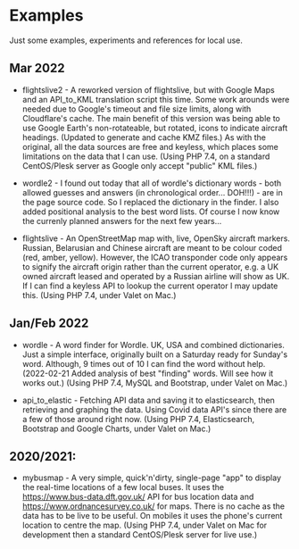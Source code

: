 # Examples

Just some examples, experiments and references for local use.

## Mar 2022
* flightslive2 - A reworked version of flightslive, but with Google Maps and an API_to_KML translation script this time. Some work arounds were needed due to Google's timeout and file size limits, along with Cloudflare's cache. The main benefit of this version was being able to use Google Earth's non-rotateable, but rotated, icons to indicate aircraft headings. (Updated to generate and cache KMZ files.) As with the original, all the data sources are free and keyless, which places some limitations on the data that I can use. (Using PHP 7.4, on a standard CentOS/Plesk server as Google only accept "public" KML files.)

* wordle2 - I found out today that all of wordle's dictionary words - both allowed guesses and answers (in chronological order... DOH!!!) - are in the page source code. So I replaced the dictionary in the finder. I also added positional analysis to the best word lists. Of course I now know the currenly planned answers for the next few years...

* flightslive - An OpenStreetMap map with, live, OpenSky aircraft markers. Russian, Belarusian and Chinese aircraft are meant to be colour coded (red, amber, yellow). However, the ICAO transponder code only appears to signify the aircraft origin rather than the current operator, e.g. a UK owned aircraft leased and operated by a Russian airline will show as UK. If I can find a keyless API to lookup the current operator I may update this. (Using PHP 7.4, under Valet on Mac.)

## Jan/Feb 2022
* wordle - A word finder for Wordle. UK, USA and combined dictionaries. Just a simple interface, originally built on a Saturday ready for Sunday's word. Although, 9 times out of 10 I can find the word without help. (2022-02-21 Added analysis of best "finding" words. Will see how it works out.) (Using PHP 7.4, MySQL and Bootstrap, under Valet on Mac.)

* api_to_elastic - Fetching API data and saving it to elasticsearch, then retrieving and graphing the data. Using Covid data API's since there are a few of those around right now. (Using PHP 7.4, Elasticsearch, Bootstrap and Google Charts, under Valet on Mac.)

## 2020/2021:
* mybusmap - A very simple, quick'n'dirty, single-page "app" to display the real-time locations of a few local buses. It uses the https://www.bus-data.dft.gov.uk/ API for bus location data and https://www.ordnancesurvey.co.uk/ for maps. There is no cache as the data has to be live to be useful. On mobiles it uses the phone's current location to centre the map. (Using PHP 7.4, under Valet on Mac for development then a standard CentOS/Plesk server for live use.)
